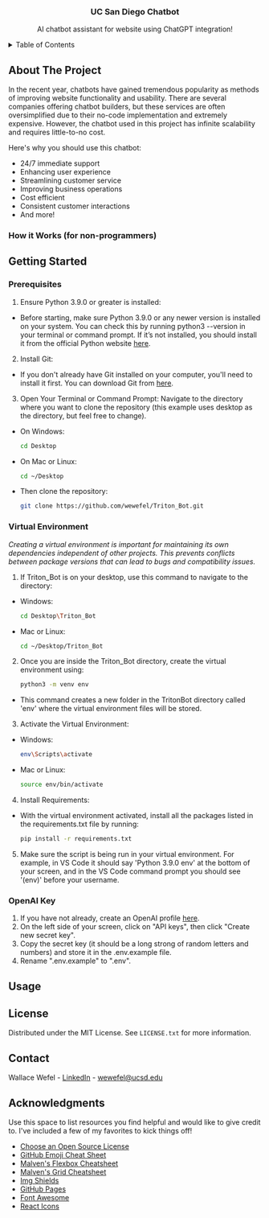 



<br />
<div align="center">

  <h3 align="center">UC San Diego Chatbot</h3>

  <p align="center">
    AI chatbot assistant for website using ChatGPT integration!
  </p>
</div>



<!-- TABLE OF CONTENTS -->
<details>
  <summary>Table of Contents</summary>
  <ol>
    <li>
      <a href="#about-the-project">About The Project</a>
      <ul>
        <li><a href="#built-with">Built With</a></li>
      </ul>
    </li>
    <li>
      <a href="#getting-started">Getting Started</a>
      <ul>
        <li><a href="#prerequisites">Prerequisites</a></li>
        <li><a href="#installation">Installation</a></li>
      </ul>
    </li>
    <li><a href="#usage">Usage</a></li>
    <li><a href="#roadmap">Roadmap</a></li>
    <li><a href="#contributing">Contributing</a></li>
    <li><a href="#license">License</a></li>
    <li><a href="#contact">Contact</a></li>
    <li><a href="#acknowledgments">Acknowledgments</a></li>
  </ol>
</details>



<!-- ABOUT THE PROJECT -->
## About The Project

In the recent year, chatbots have gained tremendous popularity as methods of improving website functionality and usability. There are several companies offering chatbot builders, but these services are often oversimplified due to their no-code implementation and extremely expensive.
However, the chatbot used in this project has infinite scalability and requires little-to-no cost.

Here's why you should use this chatbot:
* 24/7 immediate support
* Enhancing user experience
* Streamlining customer service
* Improving business operations
* Cost efficient
* Consistent customer interactions
* And more!

### How it Works (for non-programmers)





<!-- GETTING STARTED -->
## Getting Started



### Prerequisites

1. Ensure Python 3.9.0 or greater is installed:
* Before starting, make sure Python 3.9.0 or any newer version is installed on your system. You can check this by running python3 --version in your terminal or command prompt. If it’s not installed, you should install it from the official Python website [here](https://www.python.org/downloads).
2. Install Git:
* If you don't already have Git installed on your computer, you'll need to install it first. You can download Git from [here](https://git-scm.com/).
3. Open Your Terminal or Command Prompt: Navigate to the directory where you want to clone the repository (this example uses desktop as the directory, but feel free to change).
* On Windows:
   ``` sh
   cd Desktop
   ```
* On Mac or Linux:
   ``` sh
   cd ~/Desktop
   ```
* Then clone the repository:
   ``` sh
   git clone https://github.com/wewefel/Triton_Bot.git
   ```

### Virtual Environment

_Creating a virtual environment is important for maintaining its own dependencies independent of other projects. This prevents conflicts between package versions that can lead to bugs and compatibility issues._

1. If Triton_Bot is on your desktop, use this command to navigate to the directory:
* Windows:
  ``` sh
  cd Desktop\Triton_Bot
  ```
* Mac or Linux:
  ``` sh
  cd ~/Desktop/Triton_Bot
  ```
2. Once you are inside the Triton_Bot directory, create the virtual environment using:
   ``` sh
   python3 -m venv env
   ```
* This command creates a new folder in the TritonBot directory called 'env' where the virtual environment files will be stored.
3. Activate the Virtual Environment:
* Windows:
  ``` sh
  env\Scripts\activate
  ```
* Mac or Linux:
  ``` sh
  source env/bin/activate
  ```
4. Install Requirements:
* With the virtual environment activated, install all the packages listed in the requirements.txt file by running:
  ``` sh
  pip install -r requirements.txt
  ```
5. Make sure the script is being run in your virtual environment. For example, in VS Code it should say 'Python 3.9.0 env' at the bottom of your screen, and in the VS Code command prompt you should see '(env)' before your username.


### OpenAI Key
1. If you have not already, create an OpenAI profile [here](https://platform.openai.com/).
2. On the left side of your screen, click on "API keys", then click "Create new secret key".
3. Copy the secret key (it should be a long strong of random letters and numbers) and store it in the .env.example file.
4. Rename ".env.example" to ".env".



<!-- USAGE EXAMPLES -->
## Usage





<!-- LICENSE -->
## License

Distributed under the MIT License. See `LICENSE.txt` for more information.



<!-- CONTACT -->
## Contact

Wallace Wefel - [LinkedIn](https://www.linkedin.com/in/wallace-wefel-67a932104/) - wewefel@ucsd.edu




<!-- ACKNOWLEDGMENTS -->
## Acknowledgments

Use this space to list resources you find helpful and would like to give credit to. I've included a few of my favorites to kick things off!

* [Choose an Open Source License](https://choosealicense.com)
* [GitHub Emoji Cheat Sheet](https://www.webpagefx.com/tools/emoji-cheat-sheet)
* [Malven's Flexbox Cheatsheet](https://flexbox.malven.co/)
* [Malven's Grid Cheatsheet](https://grid.malven.co/)
* [Img Shields](https://shields.io)
* [GitHub Pages](https://pages.github.com)
* [Font Awesome](https://fontawesome.com)
* [React Icons](https://react-icons.github.io/react-icons/search)



<!-- MARKDOWN LINKS & IMAGES -->
<!-- https://www.markdownguide.org/basic-syntax/#reference-style-links -->
[contributors-shield]: https://img.shields.io/github/contributors/othneildrew/Best-README-Template.svg?style=for-the-badge
[contributors-url]: https://github.com/othneildrew/Best-README-Template/graphs/contributors
[forks-shield]: https://img.shields.io/github/forks/othneildrew/Best-README-Template.svg?style=for-the-badge
[forks-url]: https://github.com/othneildrew/Best-README-Template/network/members
[stars-shield]: https://img.shields.io/github/stars/othneildrew/Best-README-Template.svg?style=for-the-badge
[stars-url]: https://github.com/othneildrew/Best-README-Template/stargazers
[issues-shield]: https://img.shields.io/github/issues/othneildrew/Best-README-Template.svg?style=for-the-badge
[issues-url]: https://github.com/othneildrew/Best-README-Template/issues
[license-shield]: https://img.shields.io/github/license/othneildrew/Best-README-Template.svg?style=for-the-badge
[license-url]: https://github.com/othneildrew/Best-README-Template/blob/master/LICENSE.txt
[linkedin-shield]: https://img.shields.io/badge/-LinkedIn-black.svg?style=for-the-badge&logo=linkedin&colorB=555
[linkedin-url]: https://linkedin.com/in/othneildrew
[product-screenshot]: images/screenshot.png
[Next.js]: https://img.shields.io/badge/next.js-000000?style=for-the-badge&logo=nextdotjs&logoColor=white
[Next-url]: https://nextjs.org/
[React.js]: https://img.shields.io/badge/React-20232A?style=for-the-badge&logo=react&logoColor=61DAFB
[React-url]: https://reactjs.org/
[Vue.js]: https://img.shields.io/badge/Vue.js-35495E?style=for-the-badge&logo=vuedotjs&logoColor=4FC08D
[Vue-url]: https://vuejs.org/
[Angular.io]: https://img.shields.io/badge/Angular-DD0031?style=for-the-badge&logo=angular&logoColor=white
[Angular-url]: https://angular.io/
[Svelte.dev]: https://img.shields.io/badge/Svelte-4A4A55?style=for-the-badge&logo=svelte&logoColor=FF3E00
[Svelte-url]: https://svelte.dev/
[Laravel.com]: https://img.shields.io/badge/Laravel-FF2D20?style=for-the-badge&logo=laravel&logoColor=white
[Laravel-url]: https://laravel.com
[Bootstrap.com]: https://img.shields.io/badge/Bootstrap-563D7C?style=for-the-badge&logo=bootstrap&logoColor=white
[Bootstrap-url]: https://getbootstrap.com
[JQuery.com]: https://img.shields.io/badge/jQuery-0769AD?style=for-the-badge&logo=jquery&logoColor=white
[JQuery-url]: https://jquery.com 
